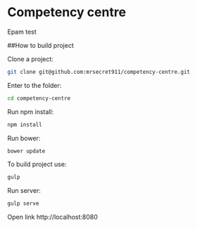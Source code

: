# Competency centre
Epam test

##How to build project

Clone a project:

```bash
git clone git@github.com:mrsecret911/competency-centre.git
```

Enter to the folder:

```bash
cd competency-centre
```

Run npm install:

```bash
npm install
```

Run bower:

```bash
bower update
```

To build project use:

```bash
gulp
```

Run server:

```bash
gulp serve
```
Open link http://localhost:8080

